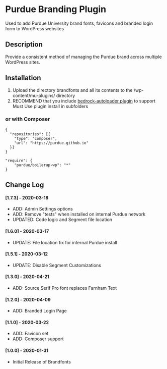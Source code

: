 # Purdue Branding Plugin

Used to add Purdue University brand fonts, favicons and branded login form to WordPress websites

## Description

Provide a consistent method of managing the Purdue brand across multiple WordPress sites.

## Installation

1. Upload the directory brandfonts and all its contents to the /wp-content/mu-plugins/ directory
2. RECOMMEND that you include [bedrock-autoloader plugin](https://github.com/roots/bedrock-autoloader) to support Must Use plugin install in subfolders

### or with Composer

```
{
  "repositories": [{
    "type": "composer",
    "url": "https://purdue.github.io"
  }]
}

"require": {
    "purdue/boilerup-wp": "*"
}
```

## Change Log
#### [1.7.3] - 2020-03-18
- ADD: Admin Settings options
- ADD: Remove "tests" when installed on internal Purdue network
- UPDATED: Code logic and Segment file location

#### [1.6.0] - 2020-03-17
- UPDATE: File location fix for internal Purdue install

#### [1.5.1] - 2020-03-12
- UPDATE: Disable Segment Customizations

#### [1.3.0] - 2020-04-21
- ADD: Source Serif Pro font replaces Farnham Text

#### [1.2.0] - 2020-04-09
- ADD: Branded Login Page

#### [1.1.0] - 2020-03-22
- ADD: Favicon set
- ADD: Composer support

#### [1.0.0] - 2020-01-31
- Initial Release of Brandfonts
